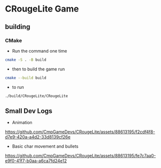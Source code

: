 # CRougeLite Game

## building

### CMake

- Run the command one time

```bash
cmake -S . -B build
```

- then to build the game run

```bash
cmake --build build
```

- to run

```bash
./build/CRougeLite/CRougeLite
```


## Small Dev Logs

- Animation


https://github.com/CmpGameDevs/CRougeLite/assets/88613195/f2cdf4f8-d7e9-420a-a4d2-33d8139cf26e



- Basic char movement and bullets



https://github.com/CmpGameDevs/CRougeLite/assets/88613195/fe7c7aa0-e9f0-41f7-b0aa-a6ca7fd24e12
